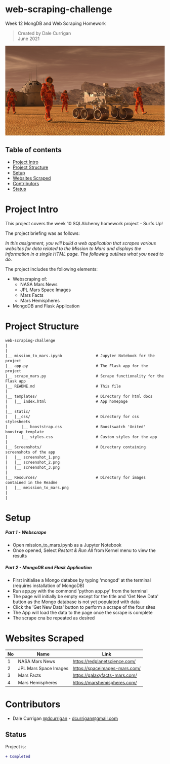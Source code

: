 # web-scraping-challenge
Week 12 MongDB and Web Scraping Homework

> Created by Dale Currigan  
> June 2021  
  
![web](/Resources/mission_to_mars.png)    

## Table of contents  
* [Project Intro](#Project-Intro)  
* [Project Structure](#Project-Structure)  
* [Setup](#Setup)  
* [Websites Scraped](#Websites-Scraped)  
* [Contributors](#Contributors)  
* [Status](#Status)  

# Project Intro
This project covers the week 10 SQLAlchemy homework project - Surfs Up!
  
The project briefing was as follows:  
  
*In this assignment, you will build a web application that scrapes various websites for data related to the Mission to Mars and displays the information in a single HTML page. The following outlines what you need to do.* 

The project includes the following elements:  
* Webscraping of:
   - NASA Mars News  
   - JPL Mars Space Images  
   - Mars Facts  
   - Mars Hemispheres  
* MongoDB and Flask Application  
  
# Project Structure  
```
web-scraping-challenge   
|  
|    
|__ mission_to_mars.ipynb               # Jupyter Notebook for the project
|__ app.py                              # The Flask app for the project 
|__ scrape_mars.py                      # Scrape functionality for the Flask app
|__ README.md                           # This file
|
|__ templates/                          # Directory for html docs
|   |__ index.html                      # App homepage
|
|__ static/                              
|   |__css/                             # Directory for css stylesheets
|      |__ booststrap.css               # Boostswatch 'United' boostrap template 
|      |__ styles.css                   # Custom styles for the app           
|
|__ Screenshots/                        # Directory containing screenshots of the app
|   |__ screenshot_1.png
|   |__ screenshot_2.png
|   |__ screenshot_3.png
|
|__ Resources/                          # Directory for images contained in the Readme   
|   |__ meission_to_mars.png                  
|
|    

``` 
  
# Setup 
  
##### Part 1 - Webscrape  
* Open mission_to_mars.ipynb as a Jupyter Notebook  
* Once opened, Select *Restart & Run All* from Kernel menu to view the results  
  
  
##### Part 2 - MongoDB and Flask Application  
* First initialise a Mongo databse by typing 'mongod' at the terminal (requires installation of MongoDB)
* Run app.py with the commond 'python app.py' from the terminal  
* The page will initially be empty except for the title and 'Get New Data' button as the Mongo database is not yet populated with data  
* Click the 'Get New Data' button to perform a scrape of the four sites  
* The App will load the data to the page once the scrape is complete
* The scrape cna be repeated as desired    

# Websites Scraped  
  
|No|Name|Link|
|-|-|-|
|1| NASA Mars News         |https://redplanetscience.com/| 
|2| JPL Mars Space Images |https://spaceimages-mars.com/|
|3| Mars Facts                 |https://galaxyfacts-mars.com/|  
|4| Mars Hemispheres                 |https://marshemispheres.com/|  

   
# Contributors  
- Dale Currigan [@dcurrigan](https://github.com/dcurrigan) - <dcurrigan@gmail.com>


## Status
Project is: 
````diff 
+ Completed
````


